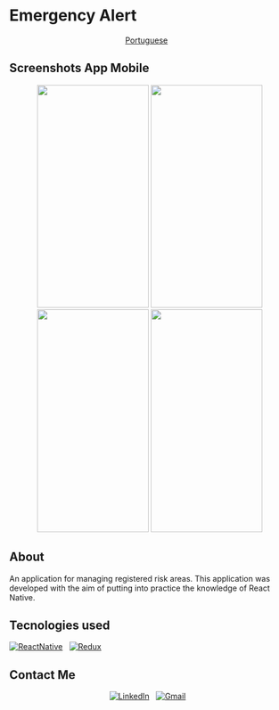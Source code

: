# Emergency Alert

<p align="center">
    <a href="README_pt.md">Portuguese</a>&nbsp;&nbsp;&nbsp;
</p>

## Screenshots App Mobile

<p align="center">
  <img src="https://github.com/valn3y/emergency_alert/blob/master/img/first_screen.png" width="200" height="400" />
  <img src="https://github.com/valn3y/emergency_alert/blob/master/img/home.png" width="200" height="400"/>
  <img src="https://github.com/valn3y/emergency_alert/blob/master/img/report.png" width="200" height="400"/>
  <img src="https://github.com/valn3y/emergency_alert/blob/master/img/list_report.png" width="200" height="400"/>
</p>

## About

An application for managing registered risk areas.
This application was developed with the aim of putting into practice the knowledge of React Native.

## Tecnologies used

<a href="https://reactnative.dev/"><img alt="ReactNative" src="https://img.shields.io/badge/React_Native-05122A?style=for-the-badge&logo=react"/></a> &nbsp;
<a href="https://redux.js.org/"><img alt="Redux" src="https://img.shields.io/badge/Redux-05122A?style=for-the-badge&logo=redux"/></a> &nbsp;

## Contact Me
<div align="center">
<a href="https://www.linkedin.com/in/valney-júnior-b34384149"><img alt="LinkedIn" src="https://img.shields.io/badge/linkedin%20-%230077B5.svg?&style=for-the-badge&logo=linkedin"/></a> &nbsp;
<a href="mailto:neymarinho.junior@gmail.com"><img alt="Gmail" src="https://img.shields.io/badge/Gmail-D14836?style=for-the-badge&logo=gmail&logoColor=white" /></a> &nbsp;
</div>